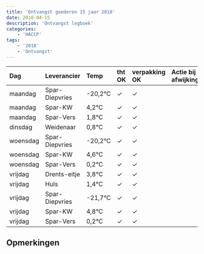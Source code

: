 ```yaml
---
title: 'Ontvangst goederen 15 jaar 2018'
date: 2018-04-15
description: 'Ontvangst logboek'
categories:
    - 'HACCP'
tags:
    - '2018'
    - 'Ontvangst'
---
```

| Dag | Leverancier | Temp | tht OK | verpakking OK | Actie bij afwijking | Controle door |
|:---|:---|:---|:---|:---|:---|:---|
| maandag | Spar-Diepvries | -20,2°C | &check; | &check; | | DPater |
| maandag | Spar-KW | 4,2°C | &check; | &check; | | DPater |
| maandag | Spar-Vers | 1,8°C | &check; | &check; | | DPater |
| dinsdag | Weidenaar | 0,8°C | &check; | &check; | | DPater |
| woensdag | Spar-Diepvries | -20,2°C | &check; | &check; | | WPater |
| woensdag | Spar-KW | 4,6°C | &check; | &check; | | WPater |
| woensdag | Spar-Vers | 0,2°C | &check; | &check; | | WPater |
| vrijdag | Drents-eitje | 3,8°C | &check; | &check; | | WPater |
| vrijdag | Huls | 1,4°C | &check; | &check; | | WPater |
| vrijdag | Spar-Diepvries | -21,7°C | &check; | &check; | | WPater |
| vrijdag | Spar-KW | 4,8°C | &check; | &check; | | WPater |
| vrijdag | Spar-Vers | 0,2°C | &check; | &check; | | WPater |

## Opmerkingen


